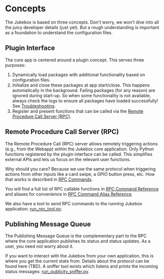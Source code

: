 # Concepts

The Jukebox is based on three concepts. Don't worry, we won't dive into all the juicy developer details (just yet). But a rough understanding is important as a foundation to understand the configuration files.

## Plugin Interface

The core app is centered around a plugin concept. This serves three purposes:

1. Dynamically load packages with additional functionality based on configuration files.
2. Initialize and close these packages at app start/close. This happens automatically in the background. Failing packages (for any reason) are ignored during start-up. So when some functionality is not available, always check the logs to ensure all packages have loaded successfully! See [Troubleshooting](troubleshooting).
3. Register and present functions that can be called via the [Remote Procedure Call Server (RPC)](#remote-procedure-call-server-rpc).

## Remote Procedure Call Server (RPC)

The Remote Procedure Call (RPC) server allows remotely triggering actions (e.g., from the Webapp) within the Jukebox core application. Only Python functions registered by the plugin interface can be called. This simplifies external APIs and lets us focus on the relevant user functions.

Why should you care? Because we use the same protocol when triggering actions from other inputs like a card swipe, a GPIO button press, etc. How that works is described in [RPC Commands](rpc-commands).

You will find a full list of RPC callable functions in [RPC Command Reference](rpc-command-reference) and aliases for convenience in [RPC Command Alias Reference](rpc-command-alias-reference).

We also have a tool to send RPC commands to the running Jukebox application: [run_rpc_tool.py](src/jukebox/run_rpc_tool.py).

## Publishing Message Queue

The Publishing Message Queue is the complementary part to the RPC where the core application publishes its status and status updates. As a user, you need not worry about it.

If you want to interact with the Jukebox from your own application, this is where you get the current state from. Details about the protocol can be found here (TBD). A sniffer tool exists which listens and prints the incoming status messages: [run_publicity_sniffer.py](src/jukebox/run_rpc_tool.py).
